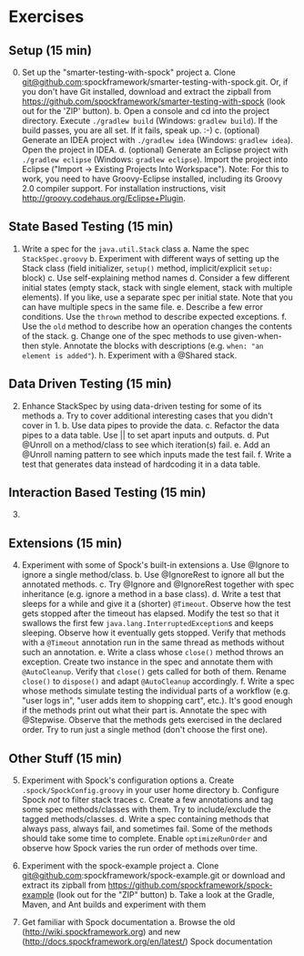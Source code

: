Exercises
=========

Setup (15 min)
--------------

0. Set up the "smarter-testing-with-spock" project
   a. Clone git@github.com:spockframework/smarter-testing-with-spock.git. Or, if you don't have Git installed, download and extract the zipball from https://github.com/spockframework/smarter-testing-with-spock (look out for the 'ZIP' button).
   b. Open a console and cd into the project directory. Execute `./gradlew build` (Windows: `gradlew build`). If the build passes, you are all set. If it fails, speak up. :-)
   c. (optional) Generate an IDEA project with `./gradlew idea` (Windows: `gradlew idea`). Open the project in IDEA.
   d. (optional) Generate an Eclipse project with `./gradlew eclipse` (Windows: `gradlew eclipse`). Import the project into Eclipse ("Import -> Existing Projects Into Workspace"). Note: For this to work, you need to have Groovy-Eclipse installed, including its Groovy 2.0 compiler support. For installation instructions, visit http://groovy.codehaus.org/Eclipse+Plugin.

State Based Testing (15 min)
----------------------------

1. Write a spec for the `java.util.Stack` class
   a. Name the spec `StackSpec.groovy`
   b. Experiment with different ways of setting up the Stack class (field initializer, `setup()` method, implicit/explicit `setup:` block)
   c. Use self-explaining method names
   d. Consider a few different initial states (empty stack, stack with single element, stack with multiple elements). If you like, use a separate spec per initial state. Note that you can have multiple specs in the same file.
   e. Describe a few error conditions. Use the `thrown` method to describe expected exceptions.
   f. Use the `old` method to describe how an operation changes the contents of the stack.
   g. Change one of the spec methods to use given-when-then style. Annotate the blocks with descriptions (e.g. `when: "an element is added"`).
   h. Experiment with a @Shared stack.

Data Driven Testing (15 min)
----------------------------

2. Enhance StackSpec by using data-driven testing for some of its methods
  a. Try to cover additional interesting cases that you didn't cover in 1.
  b. Use data pipes to provide the data.
  c. Refactor the data pipes to a data table. Use || to set apart inputs and outputs.
  d. Put @Unroll on a method/class to see which iteration(s) fail.
  e. Add an @Unroll naming pattern to see which inputs made the test fail.
  f. Write a test that generates data instead of hardcoding it in a data table.

Interaction Based Testing (15 min)
----------------------------------

3. 

Extensions (15 min)
-------------------

4. Experiment with some of Spock's built-in extensions
  a. Use @Ignore to ignore a single method/class.
  b. Use @IgnoreRest to ignore all but the annotated methods.
  c. Try @Ignore and @IgnoreRest together with spec inheritance (e.g. ignore a method in a base class).
  d. Write a test that sleeps for a while and give it a (shorter) `@Timeout`. Observe how the test gets stopped after the timeout has elapsed. Modify the test so that it swallows the first few `java.lang.InterruptedException`s and keeps sleeping. Observe how it eventually gets stopped. Verify that methods with a `@Timeout` annotation run in the same thread as methods without such an annotation.
  e. Write a class whose `close()` method throws an exception. Create two instance in the spec and annotate them with `@AutoCleanup`. Verify that `close()` gets called for both of them. Rename `close()` to `dispose()` and adapt `@AutoCleanup` accordingly.
  f. Write a spec whose methods simulate testing the individual parts of a workflow (e.g. "user logs in", "user adds item to shopping cart", etc.). It's good enough if the methods print out what their part is. Annotate the spec with @Stepwise. Observe that the methods gets exercised in the declared order. Try to run just a single method (don't choose the first one).

Other Stuff (15 min)
--------------------

5. Experiment with Spock's configuration options
  a. Create `.spock/SpockConfig.groovy` in your user home directory
  b. Configure Spock *not* to filter stack traces
  c. Create a few annotations and tag some spec methods/classes with them. Try to include/exclude the tagged methods/classes.
  d. Write a spec containing methods that always pass, always fail, and sometimes fail. Some of the methods should take some time to complete. Enable `optimizeRunOrder` and observe how Spock varies the run order of methods over time.

6. Experiment with the spock-example project
  a. Clone git@github.com:spockframework/spock-example.git or download and extract its zipball from https://github.com/spockframework/spock-example (look out for the "ZIP" button)
  b. Take a look at the Gradle, Maven, and Ant builds and experiment with them

7. Get familiar with Spock documentation
  a. Browse the old (http://wiki.spockframework.org) and new (http://docs.spockframework.org/en/latest/) Spock documentation